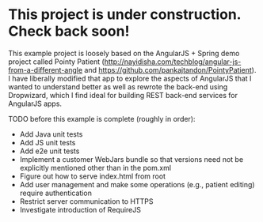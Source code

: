 # This project is under construction.  Check back soon!

This example project is loosely based on the AngularJS + Spring demo project called Pointy Patient 
(http://nayidisha.com/techblog/angular-js-from-a-different-angle and https://github.com/pankajtandon/PointyPatient).  I
have liberally modified that app to explore the aspects of AngularJS that I wanted to understand better as well as
rewrote the back-end using Dropwizard, which I find ideal for building REST back-end services for AngularJS apps.

TODO before this example is complete (roughly in order):

* Add Java unit tests
* Add JS unit tests
* Add e2e unit tests
* Implement a customer WebJars bundle so that versions need not be explicitly mentioned other than in the pom.xml
* Figure out how to serve index.html from root
* Add user management and make some operations (e.g., patient editing) require authentication
* Restrict server communication to HTTPS
* Investigate introduction of RequireJS

